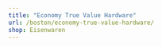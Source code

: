 ```yaml
---
title: "Economy True Value Hardware"
url: /boston/economy-true-value-hardware/
shop: Eisenwaren
---
```

